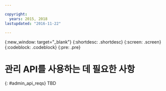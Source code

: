 ```yaml
---

copyright:
  years: 2015, 2018
lastupdated: "2016-11-22"

---
```


{:new_window: target="_blank"}
{:shortdesc: .shortdesc}
{:screen: .screen}
{:codeblock: .codeblock}
{:pre: .pre}

# 관리 API를 사용하는 데 필요한 사항
{: #admin_api_reqs}
TBD

<!-- begin STAGING ONLY -->

<!-- end STAGING ONLY -->

